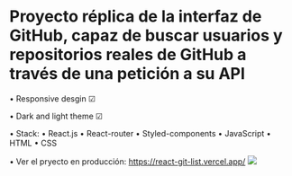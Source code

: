 #   Proyecto réplica de la interfaz de GitHub, capaz de buscar usuarios y repositorios reales de GitHub a través de una petición a su API

•   Responsive desgin ☑

•   Dark and light theme ☑

•   Stack:
        • React.js
        • React-router
        • Styled-components
        • JavaScript
        • HTML
        • CSS
        
•   Ver el pryecto en producción: https://react-git-list.vercel.app/
<img src="[./src/components/screencapture-react-git-list.png](https://github.com/MauricioLaratro/react-git-list/blob/master/src/components/icon/screencapture-react-git-list.png?raw=true)https://github.com/MauricioLaratro/react-git-list/blob/master/src/components/icon/screencapture-react-git-list.png?raw=true">

